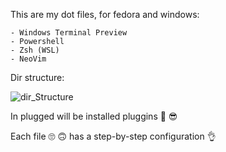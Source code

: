 This are my dot files, for fedora and windows:

	- Windows Terminal Preview
	- Powershell
	- Zsh (WSL)
	- NeoVim

Dir structure:

![dir_Structure](https://user-images.githubusercontent.com/49998943/150467598-752df2e5-a33a-4cef-8b77-783a6e3e7467.png)


In plugged will be installed pluggins 💪 😎

Each file 🙄 🙃 has a step-by-step configuration 👌
